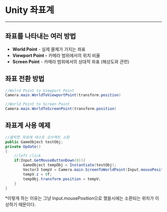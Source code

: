 # Unity 좌표계

---

## 좌표를 나타내는 여러 방법

- **World Point** - 실제 물체가 가지는 좌표
- **Viewport Point -** 카메라 범위에서의 위치 비율
- **Screen Point** - 카메라 범위에서의 상대적 좌표 (해상도와 관련)

## 좌표 전환 방법

```csharp
//Wolrd Point to Viewport Point
Camera.main.WorldToViewportPoint(transform.position)

//World Point to Screen Point
Camera.main.WorldToScreenPoint(transform.position)
```

## 좌표계 사용 예제

```csharp
//클릭한 좌표에 테스트 오브젝트 소환
public GameObject testObj;
private Update()
{
	//left click
	if(Input.GetMouseButtonDown(0)){
		GameObject tempObj = Instantiate(testObj);
		Vector3 tempV = Camera.main.ScreenToWorldPoint(Input.mousePosition);
		tempV.z = 0f;
		tempObj.transform.position = tempV;
	}
}
```

*이렇게 하는 이유는 그냥 Input.mousePosition으로 했을시에는 소환되는 위치가 이상하기 때문이다.